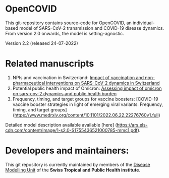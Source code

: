 # OpenCOVID
This git-repository contains source-code for OpenCOVID, an individual-based model of SARS-CoV-2 transmission and COVID-19 disease dynamics. From version 2.0 onwards, the model is setting-agnostic.

Version 2.2 (released 24-07-2022)

Related manuscripts
======
1. NPIs and vaccination in Switzerland: [Impact of vaccination and non-pharmaceutical interventions on SARS-CoV-2 dynamics in Switzerland](https://www.sciencedirect.com/science/article/pii/S1755436521000785)
2. Potential public health impact of Omicron: [Assessing impact of omicron on sars-cov-2 dynamics and public health burden](https://www.medrxiv.org/content/10.1101/2021.12.12.21267673v1)
3. Frequency, timing, and target groups for vaccine boosters: [COVID-19 vaccine booster strategies in light of emerging viral variants: Frequency, timing, and target groups] (https://www.medrxiv.org/content/10.1101/2022.06.22.22276760v1.full)

Detailed model description available available [here] (https://ars.els-cdn.com/content/image/1-s2.0-S1755436521000785-mmc1.pdf).

Developers and maintainers:
======
This git repository is currently maintained by members of the [Disease Modelling Unit](https://www.swisstph.ch/en/about/eph/disease-modelling/) of the __Swiss Tropical and Public Health institute__.
